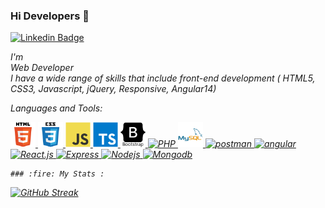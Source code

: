<!-- 
<div id="header" align="center">
  <img src="https://media.giphy.com/media/M9gbBd9nbDrOTu1Mqx/giphy.gif" width="100"/>
</div>

 -->
### Hi Developers 👋
[![Linkedin Badge](https://img.shields.io/badge/Aakash_Macwan-blue?style=for-the-badge&logo=linkedin&logoColor=white&link=https://www.linkedin.com/in/aakash-3074481a3/)](https://www.linkedin.com/in/aakash-3074481a3/)


<em>I'm<br>
Web Developer<br>
I have a wide range of skills that include front-end development  ( HTML5, CSS3, Javascript, jQuery, Responsive, Angular14)<em>


<!-- ![Visitor Count](https://profile-counter.glitch.me/Aakash-developer/count.svg) -->
<!-- 
<div>
  <h4>🏆 Github Profile Trophy</h4>
  <a href="https://github.com/ryo-ma/github-profile-trophy">
    <img src="https://github-profile-trophy.vercel.app/?username=Aakash-Developer&column=5"/>
  </a>
</div> -->

<em>Languages and Tools:</em><br>
<div>
    <a href="https://www.w3.org/html/" target="_blank" rel="noreferrer">
        <img src="https://raw.githubusercontent.com/devicons/devicon/master/icons/html5/html5-original-wordmark.svg" alt="html5" width="40" height="40" />
    </a>
    <a href="https://www.w3schools.com/css/" target="_blank" rel="noreferrer">
        <img src="https://raw.githubusercontent.com/devicons/devicon/master/icons/css3/css3-original-wordmark.svg" alt="css3" width="40" height="40" />
    </a>
     <a href="https://developer.mozilla.org/en-US/docs/Web/JavaScript" target="_blank" rel="noreferrer">
        <img src="https://raw.githubusercontent.com/devicons/devicon/master/icons/javascript/javascript-original.svg" alt="javascript" width="40" height="40" />
    </a>
     <a href="https://www.typescriptlang.org/" target="_blank" rel="noreferrer">
        <img src="https://raw.githubusercontent.com/devicons/devicon/master/icons/typescript/typescript-original.svg" alt="typescript" width="40" height="40" />
    </a>
    <a href="https://getbootstrap.com" target="_blank" rel="noreferrer">
        <img src="https://raw.githubusercontent.com/devicons/devicon/master/icons/bootstrap/bootstrap-plain-wordmark.svg" alt="bootstrap" width="40" height="40"        a/>
    </a>
    <a href="https://legacy.reactjs.org/" target="_blank" rel="noreferrer">
        <img src="https://www.vectorlogo.zone/logos/php/php-icon.svg" alt="PHP" width="40" height="40" />
    </a>
    <a href="https://www.mysql.com/" target="_blank" rel="noreferrer">
        <img src="https://raw.githubusercontent.com/devicons/devicon/master/icons/mysql/mysql-original-wordmark.svg" alt="mysql" width="40" height="40" />
    </a>
    <a href="https://postman.com" target="_blank" rel="noreferrer">
        <img src="https://www.vectorlogo.zone/logos/getpostman/getpostman-icon.svg" alt="postman" width="40" height="40" />
    </a>
      <a href="https://angular.io/" target="_blank" rel="noreferrer">
        <img src="https://www.vectorlogo.zone/logos/angular/angular-icon.svg" alt="angular" width="40" height="40" />
    </a>
   <a href="https://legacy.reactjs.org/" target="_blank" rel="noreferrer">
        <img src="https://www.vectorlogo.zone/logos/reactjs/reactjs-icon.svg" alt="React.js" width="40" height="40" />
    </a>
  <a href="https://legacy.reactjs.org/" target="_blank" rel="noreferrer">
        <img src="https://www.vectorlogo.zone/logos/expressjs/expressjs-icon.svg" alt="Express" width="40" height="40" />
    </a>
   <a href="https://legacy.reactjs.org/" target="_blank" rel="noreferrer">
        <img src="https://www.vectorlogo.zone/logos/nodejs/nodejs-icon.svg" alt="Nodejs" width="40" height="40" />
    </a>
   <a href="https://legacy.reactjs.org/" target="_blank" rel="noreferrer">
        <img src="https://www.vectorlogo.zone/logos/mongodb/mongodb-icon.svg" alt="Mongodb" width="40" height="40" />
    </a>
<div>

   
    ### :fire: My Stats :
[![GitHub Streak](http://github-readme-streak-stats.herokuapp.com?user=Aakash-Developer)](https://git.io/streak-stats)
